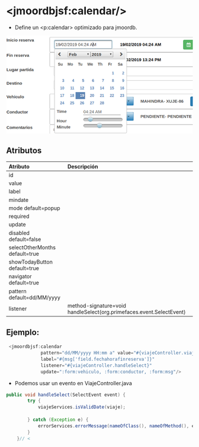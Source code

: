 # &lt;jmoordbjsf:calendar/&gt;

* Define un &lt;p:calendar&gt; optimizado para jmoordb.

![](/assets/pc.png)

## Atributos

| Atributo | Descripción |
| :--- | :--- |
| id |  |
| value |  |
| label |  |
| mindate |  |
| mode default=popup |  |
| required |  |
| update |  |
| disabled default=false |  |
| selectOtherMonths default=true |  |
| showTodayButton default=true |  |
| navigator default=true |  |
| pattern default=dd/MM/yyyy |  |
| listener | method-signature=void handleSelect\(org.primefaces.event.SelectEvent\) |

## Ejemplo:

```java
 <jmoordbjsf:calendar 
             pattern="dd/MM/yyyy HH:mm a" value="#{viajeController.viaje.fechahorafinreserva}"    
             label="#{msg['field.fechahorafinreserva']}" 
             listener="#{viajeController.handleSelect}"
             update=":form:vehiculo, :form:conductor, :form:msg"/>
```

* Podemos usar un evento en ViajeController.java

```java
public void handleSelect(SelectEvent event) {
        try {
            viajeServices.isValidDate(viaje);

        } catch (Exception e) {
            errorServices.errorMessage(nameOfClass(), nameOfMethod(), e.getLocalizedMessage());
        }
    }// <
```



